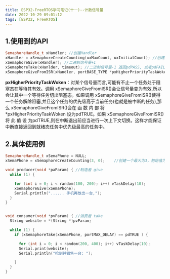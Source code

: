 ```yaml
---
title: ESP32-FreeRTOS学习笔记(十一)--计数信号量
date: 2022-10-29 09:01:12
tags: [ESP32, FreeRTOS]
---
```


## 1.使用到的API

```c++
SemaphoreHandle_t xHandler; //创建Handler
xHandler = xSemaphoreCreateCounting(uxMaxCount, uxInitialCount); //创建一个计数信号量 失败返回NULL，成功返回handler
xSemaphoreGive(xHandler); //二进制信号量+1
xSemaphoreTake(xHanlder, timeout); //二进制信号量-1 返回pdPASS, 或者pdFAIL
xSemaphoreGiveFromISR(xHandler, portBASE_TYPE *pxHigherPriorityTaskWoken); //中断里面用的give函数，第二个参数的官方解释如下）
```

**pxHigherPriorityTaskWoken**：对某个信号量而言,可能有不止一个任务处于阻塞态在等待其有效。调用 xSemaphoreGiveFromISR()会让信号量变为有效,所以会让其中一个等待任务切出阻塞态。如果调用 xSemaphoreGiveFromISR()使得一个任务解除阻塞,并且这个任务的优先级高于当前任务(也就是被中断的任务),那么 xSemaphoreGiveFromISR()会在 函 数 内 部 将 *pxHigherPriorityTaskWoken 设为pdTRUE。如果 xSemaphoreGiveFromISR() 将 此 值 设 为pdTRUE,则在中断退出前应当进行一次上下文切换。这样才能保证中断直接返回到就绪态任务中优先级最高的任务中。

## 2.具体使用例

```c++
SemaphoreHandle_t xSemaPhone = NULL;
xSemaPhone = xSemaphoreCreateCounting(3, 0);	//创建一个最大为3，初始值为0的计数信号量

void producer(void *paParam) { //制造者 give
  while (1) {

    for (int i = 0; i < random(100, 200); i++) vTaskDelay(10);
    xSemaphoreGive(xSemaPhone);
    Serial.println("...... 手机再放出一台,");
  }
}


void consumer(void *pvParam) { //消费者 take
  String website = *(String *)pvParam;

  while (1) {
    if (xSemaphoreTake(xSemaPhone, portMAX_DELAY) == pdTRUE ) {

      for (int i = 0; i < random(200, 400); i++) vTaskDelay(10);
      Serial.print(website);
      Serial.println("抢到并销售一台: ");

    }
  }
}
```

